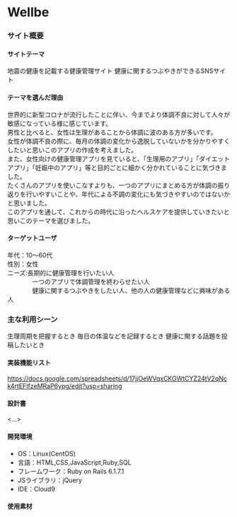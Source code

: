 # Wellbe

### サイト概要
#### サイトテーマ
地震の健康を記載する健康管理サイト
健康に関するつぶやきができるSNSサイト

#### テーマを選んだ理由
世界的に新型コロナが流行したことに伴い、今までより体調不良に対して人々が敏感になっている様に感じています。<br>
男性と比べると、女性は生理があることから体調に波のある方が多いです。<br>
女性が体調不良の際に、毎月の体調の変化から逸脱していないかを分かりやすくしたいと思いこのアプリの作成を考えました。<br>
また、女性向けの健康管理アプリを見ていると、「生理用のアプリ」「ダイエットアプリ」「妊娠中のアプリ」等と目的ごとに細かく分かれていることに気づきました。<br>
たくさんのアプリを使いこなすよりも、一つのアプリにまとめる方が体調の振り返りを行いやすいことや、年代による不調の変化にも気づきやすいのではないかと思いました。<br>
このアプリを通して、これからの時代に沿ったヘルスケアを提供していきたいと思いこのテーマを選びました。

#### ターゲットユーザ
年代：10～60代<br>
性別：女性<br>
ニーズ:長期的に健康管理を行いたい人<br>
&emsp;&emsp;&emsp;&emsp;一つのアプリで体調管理を終わらせたい人<br>
&emsp;&emsp;&emsp;&emsp;健康に関するつぶやきをしたい人、他の人の健康管理などに興味がある人

### 主な利用シーン
生理周期を把握するとき
毎日の体温などを記録するとき
健康に関する話題を投稿したいとき
 
#### 実装機能リスト
https://docs.google.com/spreadsheets/d/17jjOeWVqxCKGWtCYZ24tV2qNck4rtEFIfzeMRaP6ypg/edit?usp=sharing

#### 設計書
<...>

#### 開発環境
- OS：Linux(CentOS)
- 言語：HTML,CSS,JavaScript,Ruby,SQL
- フレームワーク：Ruby on Rails 6.1.7.1
- JSライブラリ：jQuery
- IDE：Cloud9

#### 使用素材
